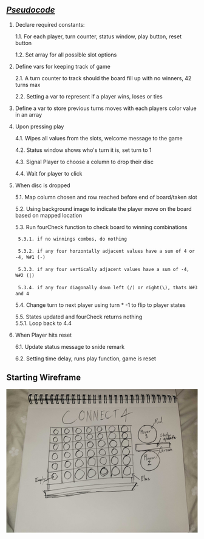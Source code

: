 ## <u>_Pseudocode_</u>

1. Declare required constants:

    1.1. For each player, turn counter, status window, play button, reset button

    1.2. Set array for all possible slot options

2. Define vars for keeping track of game

    2.1. A turn counter to track should the board fill up with no winners, 42 turns max

    2.2. Setting a var to represent if a player wins, loses or ties

3. Define a var to store previous turns moves with each players color value in an array

4. Upon pressing play

    4.1. Wipes all values from the slots, welcome message to the game

    4.2. Status window shows who's turn it is, set turn to 1

    4.3. Signal Player to choose a column to drop their disc

    4.4. Wait for player to click

5. When disc is dropped

    5.1. Map column chosen and row reached before end of board/taken slot

    5.2. Using background image to indicate the player move on the board based on mapped location

    5.3. Run fourCheck function to check board to winning combinations<br>

        5.3.1. if no winnings combos, do nothing

        5.3.2. if any four horzontally adjacent values have a sum of 4 or -4, W#1 (-)

        5.3.3. if any four vertically adjacent values have a sum of -4, W#2 (|)

        5.3.4. if any four diagonally down left (/) or right(\), thats W#3 and 4

    5.4. Change turn to next player using turn * -1 to flip to player states

    5.5. States updated and fourCheck returns nothing <br>
        5.5.1. Loop back to 4.4
6. When Player hits reset

    6.1. Update status message to snide remark

    6.2. Setting time delay, runs play function, game is reset

## Starting Wireframe

![where](./Images/Wireframe.jpg)